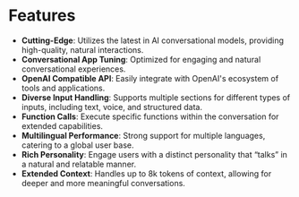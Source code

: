 # Features

* **Cutting-Edge**: Utilizes the latest in AI conversational models, providing high-quality, natural interactions.
* **Conversational App Tuning**: Optimized for engaging and natural conversational experiences.
* **OpenAI Compatible API**: Easily integrate with OpenAI's ecosystem of tools and applications.
* **Diverse Input Handling**: Supports multiple sections for different types of inputs, including text, voice, and structured data.
* **Function Calls**: Execute specific functions within the conversation for extended capabilities.
* **Multilingual Performance**: Strong support for multiple languages, catering to a global user base.
* **Rich Personality**: Engage users with a distinct personality that “talks” in a natural and relatable manner.
* **Extended Context**: Handles up to 8k tokens of context, allowing for deeper and more meaningful conversations.

###

